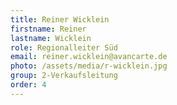 ```yaml
---
title: Reiner Wicklein
firstname: Reiner
lastname: Wicklein
role: Regionalleiter Süd
email: reiner.wicklein@avancarte.de
photo: /assets/media/r-wicklein.jpg
group: 2-Verkaufsleitung
order: 4
---
```

